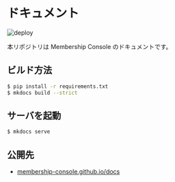 # ドキュメント

![deploy](https://github.com/membership-console/docs/workflows/deploy/badge.svg)

本リポジトリは Membership Console のドキュメントです。

## ビルド方法

```sh
$ pip install -r requirements.txt
$ mkdocs build --strict
```

## サーバを起動

```sh
$ mkdocs serve
```

## 公開先

- [membership-console.github.io/docs](https://membership-console.github.io/docs/)
